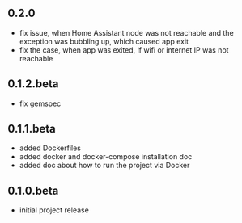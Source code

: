 ## 0.2.0
- fix issue, when Home Assistant node was not reachable and the exception was bubbling up, which caused app exit
- fix the case, when app was exited, if wifi or internet IP was not reachable

## 0.1.2.beta
- fix gemspec

## 0.1.1.beta
- added Dockerfiles 
- added docker and docker-compose installation doc
- added doc about how to run the project via Docker

## 0.1.0.beta
- initial project release
